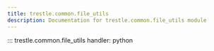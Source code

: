 ```yaml
---
title: trestle.common.file_utils
description: Documentation for trestle.common.file_utils module
---
```


::: trestle.common.file_utils
handler: python
